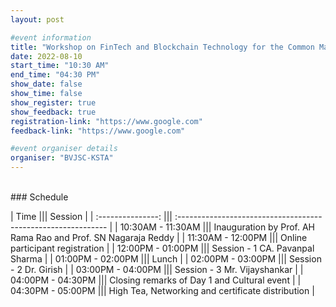 ```yaml
---
layout: post

#event information
title: "Workshop on FinTech and Blockchain Technology for the Common Man"
date: 2022-08-10
start_time: "10:30 AM"
end_time: "04:30 PM"
show_date: false
show_time: false
show_register: true
show_feedback: true
registration-link: "https://www.google.com"
feedback-link: "https://www.google.com"

#event organiser details
organiser: "BVJSC-KSTA"
---
```


<br>
### Schedule

|       Time        ||| Session                                                       |
| :---------------: ||| :------------------------------------------------------------ |
| 10:30AM - 11:30AM ||| Inauguration by Prof. AH Rama Rao and Prof. SN Nagaraja Reddy |
| 11:30AM - 12:00PM ||| Online participant registration                               |
| 12:00PM - 01:00PM ||| Session - 1 CA. Pavanpal Sharma                               |
| 01:00PM - 02:00PM ||| Lunch                                                         |
| 02:00PM - 03:00PM ||| Session - 2 Dr. Girish                                        |
| 03:00PM - 04:00PM ||| Session - 3 Mr. Vijayshankar                                  |
| 04:00PM - 04:30PM ||| Closing remarks of Day 1 and Cultural event                   |
| 04:30PM - 05:00PM ||| High Tea, Networking and certificate distribution             |
